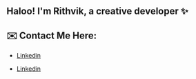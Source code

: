 ## Haloo! I'm Rithvik, a creative developer ✨

## ✉️ Contact Me Here:

<p align="center">
     <ul type="disc">
         <li><a href="https://google.com" taget="_blank">Linkedin</a></ul></li>
     </ul>
     <ul type="disc">
         <li><a href="https://google.com" taget="_blank">Linkedin</a></ul></li>
     </ul>
</p>






<!--
**Rithvik101201/Rithvik101201** is a ✨ _special_ ✨ repository because its `README.md` (this file) appears on your GitHub profile.


Here are some ideas to get you started:

- 🔭 I’m currently working on ...
- 🌱 I’m currently learning ...
- 👯 I’m looking to collaborate on ...
- 🤔 I’m looking for help with ...
- 💬 Ask me about ...
- 📫 How to reach me: ...
- 😄 Pronouns: ...
- ⚡ Fun fact: ...
-->
